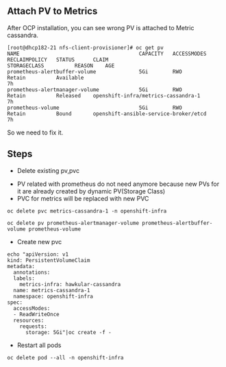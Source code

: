 Attach PV to Metrics
--------------------

After OCP installation, you can see wrong PV is attached to Metric cassandra.
```
[root@dhcp182-21 nfs-client-provisioner]# oc get pv
NAME                                       CAPACITY   ACCESSMODES   RECLAIMPOLICY   STATUS      CLAIM                                       STORAGECLASS          REASON    AGE
prometheus-alertbuffer-volume              5Gi        RWO           Retain          Available                                                                               7h
prometheus-alertmanager-volume             5Gi        RWO           Retain          Released    openshift-infra/metrics-cassandra-1                                         7h
prometheus-volume                          5Gi        RWO           Retain          Bound       openshift-ansible-service-broker/etcd                                       7h
```
So we need to fix it.

## Steps
* Delete existing pv,pvc
- PV related with prometheus do not need anymore because new PVs for it are already created by dynamic PV(Storage Class)
- PVC for metrics will be replaced with new PVC
```
oc delete pvc metrics-cassandra-1 -n openshift-infra

oc delete pv prometheus-alertmanager-volume prometheus-alertbuffer-volume prometheus-volume
```

* Create new pvc
```
echo "apiVersion: v1
kind: PersistentVolumeClaim
metadata:
  annotations:
  labels:
    metrics-infra: hawkular-cassandra
  name: metrics-cassandra-1
  namespace: openshift-infra
spec:
  accessModes:
  - ReadWriteOnce
  resources:
    requests:
      storage: 5Gi"|oc create -f -
```

* Restart all pods
```
oc delete pod --all -n openshift-infra
```




